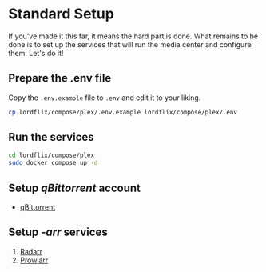 # Standard Setup

If you've made it this far, it means the hard part is done. What remains to be done is to set up the services that will run the media center and configure them. Let's do it!

## Prepare the .env file

Copy the `.env.example` file to `.env` and edit it to your liking.

```bash
cp lordflix/compose/plex/.env.example lordflix/compose/plex/.env
```

## Run the services

```bash
cd lordflix/compose/plex
sudo docker compose up -d
```

## Setup _qBittorrent_ account

- [qBittorrent]()

## Setup _-arr_ services

1.  [Radarr]()
2.  [Prowlarr]()
